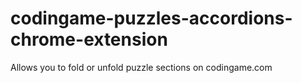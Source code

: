 # codingame-puzzles-accordions-chrome-extension
Allows you to fold or unfold puzzle sections on codingame.com
